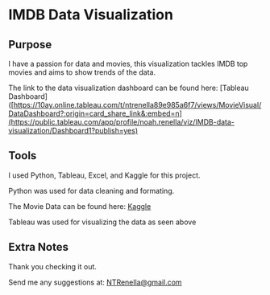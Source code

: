 # IMDB Data Visualization
## Purpose
I have a passion for data and movies, this visualization tackles IMDB top movies and aims to show trends of the data.

The link to the data visualization dashboard can be found here: [Tableau Dashboard]([https://10ay.online.tableau.com/t/ntrenella89e985a6f7/views/MovieVisual/DataDashboard?:origin=card_share_link&:embed=n](https://public.tableau.com/app/profile/noah.renella/viz/IMDB-data-visualization/Dashboard1?publish=yes)

## Tools
I used Python, Tableau, Excel, and Kaggle for this project.

Python was used for data cleaning and formating.

The Movie Data can be found here: [Kaggle](https://www.kaggle.com/datasets/danielgrijalvas/movies)

Tableau was used for visualizing the data as seen above

## Extra Notes

Thank you checking it out.

Send me any suggestions at: NTRenella@gmail.com
